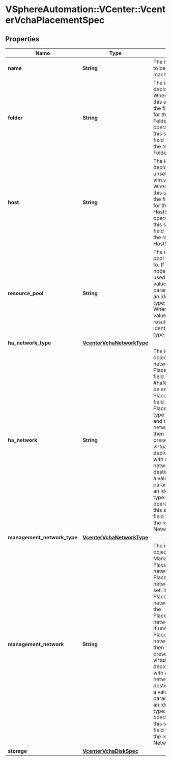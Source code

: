 # VSphereAutomation::VCenter::VcenterVchaPlacementSpec

## Properties
Name | Type | Description | Notes
------------ | ------------- | ------------- | -------------
**name** | **String** | The name of the VCHA node to be used for the virtual machine name. | 
**folder** | **String** | The identifier of the folder to deploy the VCHA node to. When clients pass a value of this structure as a parameter, the field must be an identifier for the resource type: Folder:VCenter. When operations return a value of this structure as a result, the field will be an identifier for the resource type: Folder:VCenter. | 
**host** | **String** | The identifier of the host to deploy the VCHA node to. If unset, see vim.vm.RelocateSpec.host. When clients pass a value of this structure as a parameter, the field must be an identifier for the resource type: HostSystem:VCenter. When operations return a value of this structure as a result, the field will be an identifier for the resource type: HostSystem:VCenter. | [optional] 
**resource_pool** | **String** | The identifier of the resource pool to deploy the VCHA node to. If unset, then the active node&#39;s resource pool will be used. When clients pass a value of this structure as a parameter, the field must be an identifier for the resource type: ResourcePool:VCenter. When operations return a value of this structure as a result, the field will be an identifier for the resource type: ResourcePool:VCenter. | [optional] 
**ha_network_type** | [**VcenterVchaNetworkType**](VcenterVchaNetworkType.md) |  | [optional] 
**ha_network** | **String** | The identifier of the Network object used for the HA network.  If the PlacementSpec.ha-network field is set, then the {#link #haNetworkType} field must be set.  If the PlacementSpec.ha-network field is unset, then the PlacementSpec.ha-network-type field is ignored. If unset and the PlacementSpec.ha-network-type field is unset, then the same network present on the Active node virtual machine is used to deploy the virtual machine with an assumption that the network is present on the destination.  When clients pass a value of this structure as a parameter, the field must be an identifier for the resource type: Network:VCenter. When operations return a value of this structure as a result, the field will be an identifier for the resource type: Network:VCenter. | [optional] 
**management_network_type** | [**VcenterVchaNetworkType**](VcenterVchaNetworkType.md) |  | [optional] 
**management_network** | **String** | The identifier of the Network object used for the Management network. If the PlacementSpec.management-network field is set, then the PlacementSpec.management-network-type field must be set.  If the PlacementSpec.management-network field is unset, then the PlacementSpec.management-network-type field is ignored. If unset and the PlacementSpec.management-network-type field is unset, then the same network present on the Active node virtual machine is used to deploy the virtual machine with an assumption that the network is present on the destination.  When clients pass a value of this structure as a parameter, the field must be an identifier for the resource type: Network:VCenter. When operations return a value of this structure as a result, the field will be an identifier for the resource type: Network:VCenter. | [optional] 
**storage** | [**VcenterVchaDiskSpec**](VcenterVchaDiskSpec.md) |  | [optional] 


